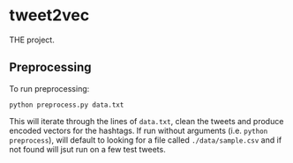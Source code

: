 # tweet2vec
THE project. 

## Preprocessing
To run preprocessing:
```
python preprocess.py data.txt
```
This will iterate through the lines of `data.txt`, clean the tweets and produce encoded vectors for the hashtags. If run without arguments (i.e. `python preprocess`), will default to looking for a file called `./data/sample.csv` and if not found will jsut run on a few test tweets.
